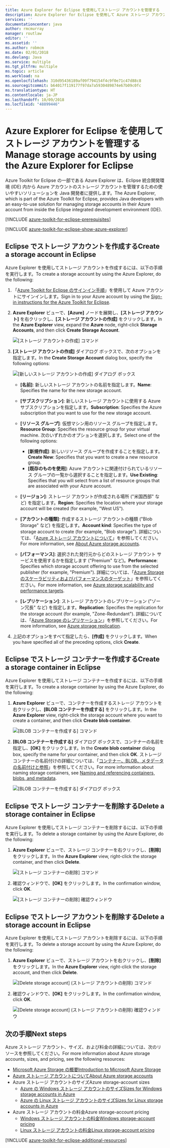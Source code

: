 ```yaml
---
title: Azure Explorer for Eclipse を使用してストレージ アカウントを管理する
description: Azure Explorer for Eclipse を使用して Azure ストレージ アカウントを管理する方法について説明します。
services: ''
documentationcenter: java
author: rmcmurray
manager: routlaw
editor: ''
ms.assetid: ''
ms.author: robmcm
ms.date: 02/01/2018
ms.devlang: Java
ms.service: multiple
ms.tgt_pltfrm: multiple
ms.topic: article
ms.workload: na
ms.openlocfilehash: 310d95436189af09f794154f4c9f0e71c47d88c8
ms.sourcegitcommit: b64017f119177f97da7a5930489874e67b09c0fc
ms.translationtype: HT
ms.contentlocale: ja-JP
ms.lasthandoff: 10/09/2018
ms.locfileid: "48899446"
---
```

# <a name="manage-storage-accounts-by-using-the-azure-explorer-for-eclipse"></a><span data-ttu-id="c0a82-103">Azure Explorer for Eclipse を使用してストレージ アカウントを管理する</span><span class="sxs-lookup"><span data-stu-id="c0a82-103">Manage storage accounts by using the Azure Explorer for Eclipse</span></span>

<span data-ttu-id="c0a82-104">Azure Toolkit for Eclipse の一部である Azure Explorer は、Eclipse 統合開発環境 (IDE) 内から Azure アカウントのストレージ アカウントを管理するための使いやすいソリューションを Java 開発者に提供します。</span><span class="sxs-lookup"><span data-stu-id="c0a82-104">The Azure Explorer, which is part of the Azure Toolkit for Eclipse, provides Java developers with an easy-to-use solution for managing storage accounts in their Azure account from inside the Eclipse integrated development environment (IDE).</span></span>

[!INCLUDE [azure-toolkit-for-eclipse-prerequisites](../includes/azure-toolkit-for-eclipse-prerequisites.md)]

[!INCLUDE [azure-toolkit-for-eclipse-show-azure-explorer](../includes/azure-toolkit-for-eclipse-show-azure-explorer.md)]

## <a name="create-a-storage-account-in-eclipse"></a><span data-ttu-id="c0a82-105">Eclipse でストレージ アカウントを作成する</span><span class="sxs-lookup"><span data-stu-id="c0a82-105">Create a storage account in Eclipse</span></span>

<span data-ttu-id="c0a82-106">Azure Explorer を使用してストレージ アカウントを作成するには、以下の手順を実行します。</span><span class="sxs-lookup"><span data-stu-id="c0a82-106">To create a storage account by using the Azure Explorer, do the following:</span></span>

1. <span data-ttu-id="c0a82-107">「[Azure Toolkit for Eclipse のサインイン手順](https://docs.microsoft.com/java/azure/eclipse/azure-toolkit-for-eclipse-sign-in-instructions)」を使用して Azure アカウントにサインインします。</span><span class="sxs-lookup"><span data-stu-id="c0a82-107">Sign in to your Azure account by using the [Sign-in instructions for the Azure Toolkit for Eclipse](https://docs.microsoft.com/java/azure/eclipse/azure-toolkit-for-eclipse-sign-in-instructions).</span></span>

1. <span data-ttu-id="c0a82-108">**Azure Explorer** ビューで、**[Azure]** ノードを展開し、**[ストレージ アカウント]** を右クリックし、**[ストレージ アカウントの作成]** をクリックします。</span><span class="sxs-lookup"><span data-stu-id="c0a82-108">In the **Azure Explorer** view, expand the **Azure** node, right-click **Storage Accounts**, and then click **Create Storage Account**.</span></span>

   ![[ストレージ アカウントの作成] コマンド][CS01]

1. <span data-ttu-id="c0a82-110">**[ストレージ アカウントの作成]** ダイアログ ボックスで、次のオプションを指定します。</span><span class="sxs-lookup"><span data-stu-id="c0a82-110">In the **Create Storage Account** dialog box, specify the following options:</span></span>

   ![[新しいストレージ アカウントの作成] ダイアログ ボックス][CS02]

   * <span data-ttu-id="c0a82-112">**[名前]**: 新しいストレージ アカウントの名前を指定します。</span><span class="sxs-lookup"><span data-stu-id="c0a82-112">**Name**: Specifies the name for the new storage account.</span></span>

   * <span data-ttu-id="c0a82-113">**[サブスクリプション]**: 新しいストレージ アカウントに使用する Azure サブスクリプションを指定します。</span><span class="sxs-lookup"><span data-stu-id="c0a82-113">**Subscription**: Specifies the Azure subscription that you want to use for the new storage account.</span></span>

   * <span data-ttu-id="c0a82-114">**[リソース グループ]**: 仮想マシン用のリソース グループを指定します。</span><span class="sxs-lookup"><span data-stu-id="c0a82-114">**Resource Group**: Specifies the resource group for your virtual machine.</span></span> <span data-ttu-id="c0a82-115">次のいずれかのオプションを選択します。</span><span class="sxs-lookup"><span data-stu-id="c0a82-115">Select one of the following options:</span></span>
      * <span data-ttu-id="c0a82-116">**[新規作成]**: 新しいリソース グループを作成することを指定します。</span><span class="sxs-lookup"><span data-stu-id="c0a82-116">**Create New**: Specifies that you want to create a new resource group.</span></span>
      * <span data-ttu-id="c0a82-117">**[既存のものを使用]**: Azure アカウントに関連付けられているリソース グループの一覧から選択することを指定します。</span><span class="sxs-lookup"><span data-stu-id="c0a82-117">**Use Existing**: Specifies that you will select from a list of resource groups that are associated with your Azure account.</span></span>

   * <span data-ttu-id="c0a82-118">**[リージョン]**: ストレージ アカウントが作成される場所 ("米国西部" など) を指定します。</span><span class="sxs-lookup"><span data-stu-id="c0a82-118">**Region**: Specifies the location where your storage account will be created (for example, "West US").</span></span>

   * <span data-ttu-id="c0a82-119">**[アカウントの種類]**: 作成するストレージ アカウントの種類 ("Blob Storage" など) を指定します。</span><span class="sxs-lookup"><span data-stu-id="c0a82-119">**Account kind**: Specifies the type of storage account to create (for example, "Blob storage").</span></span> <span data-ttu-id="c0a82-120">詳細については、「[Azure ストレージ アカウントについて]」を参照してください。</span><span class="sxs-lookup"><span data-stu-id="c0a82-120">For more information, see [About Azure storage accounts].</span></span>

   * <span data-ttu-id="c0a82-121">**[パフォーマンス]**: 選択された発行元からどのストレージ アカウント サービスを使用するかを指定します ("Premium" など)。</span><span class="sxs-lookup"><span data-stu-id="c0a82-121">**Performance**: Specifies which storage account offering to use from the selected publisher (for example, "Premium").</span></span> <span data-ttu-id="c0a82-122">詳細については、「[Azure Storage のスケーラビリティおよびパフォーマンスのターゲット]」を参照してください。</span><span class="sxs-lookup"><span data-stu-id="c0a82-122">For more information, see [Azure storage scalability and performance targets].</span></span>

   * <span data-ttu-id="c0a82-123">**[レプリケーション]**: ストレージ アカウントのレプリケーション ("ゾーン冗長" など) を指定します。</span><span class="sxs-lookup"><span data-stu-id="c0a82-123">**Replication**: Specifies the replication for the storage account (for example, "Zone-Redundant").</span></span> <span data-ttu-id="c0a82-124">詳細については、「[Azure Storage のレプリケーション]」を参照してください。</span><span class="sxs-lookup"><span data-stu-id="c0a82-124">For more information, see [Azure storage replication].</span></span>

1. <span data-ttu-id="c0a82-125">上記のオプションをすべて指定したら、**[作成]** をクリックします。</span><span class="sxs-lookup"><span data-stu-id="c0a82-125">When you have specified all of the preceding options, click **Create**.</span></span>

## <a name="create-a-storage-container-in-eclipse"></a><span data-ttu-id="c0a82-126">Eclipse でストレージ コンテナーを作成する</span><span class="sxs-lookup"><span data-stu-id="c0a82-126">Create a storage container in Eclipse</span></span>

<span data-ttu-id="c0a82-127">Azure Explorer を使用してストレージ コンテナーを作成するには、以下の手順を実行します。</span><span class="sxs-lookup"><span data-stu-id="c0a82-127">To create a storage container by using the Azure Explorer, do the following:</span></span>

1. <span data-ttu-id="c0a82-128">**Azure Explorer** ビューで、コンテナーを作成するストレージ アカウントを右クリックし、**[BLOB コンテナーを作成する]** をクリックします。</span><span class="sxs-lookup"><span data-stu-id="c0a82-128">In the **Azure Explorer** view, right-click the storage account where you want to create a container, and then click **Create blob container**.</span></span>

   ![[BLOB コンテナーを作成する] コマンド][CC01]

1. <span data-ttu-id="c0a82-130">**[BLOB コンテナーを作成する]** ダイアログ ボックスで、コンテナーの名前を指定し、**[OK]** をクリックします。</span><span class="sxs-lookup"><span data-stu-id="c0a82-130">In the **Create blob container** dialog box, specify the name for your container, and then click **OK**.</span></span> <span data-ttu-id="c0a82-131">ストレージ コンテナーの名前付けの詳細については、「[コンテナー、BLOB、メタデータの名前付けと参照]」を参照してください。</span><span class="sxs-lookup"><span data-stu-id="c0a82-131">For more information about naming storage containers, see [Naming and referencing containers, blobs, and metadata].</span></span>

   ![[BLOB コンテナーを作成する] ダイアログ ボックス][CC02]

## <a name="delete-a-storage-container-in-eclipse"></a><span data-ttu-id="c0a82-133">Eclipse でストレージ コンテナーを削除する</span><span class="sxs-lookup"><span data-stu-id="c0a82-133">Delete a storage container in Eclipse</span></span>

<span data-ttu-id="c0a82-134">Azure Explorer を使用してストレージ コンテナーを削除するには、以下の手順を実行します。</span><span class="sxs-lookup"><span data-stu-id="c0a82-134">To delete a storage container by using the Azure Explorer, do the following:</span></span>

1. <span data-ttu-id="c0a82-135">**Azure Explorer** ビューで、ストレージ コンテナーを右クリックし、**[削除]** をクリックします。</span><span class="sxs-lookup"><span data-stu-id="c0a82-135">In the **Azure Explorer** view, right-click the storage container, and then click **Delete**.</span></span>

   ![[ストレージ コンテナーの削除] コマンド][DC01]

1. <span data-ttu-id="c0a82-137">確認ウィンドウで、**[OK]** をクリックします。</span><span class="sxs-lookup"><span data-stu-id="c0a82-137">In the confirmation window, click **OK**.</span></span>

   ![[ストレージ コンテナーの削除] 確認ウィンドウ][DC02]

## <a name="delete-a-storage-account-in-eclipse"></a><span data-ttu-id="c0a82-139">Eclipse でストレージ アカウントを削除する</span><span class="sxs-lookup"><span data-stu-id="c0a82-139">Delete a storage account in Eclipse</span></span>

<span data-ttu-id="c0a82-140">Azure Explorer を使用してストレージ アカウントを削除するには、以下の手順を実行します。</span><span class="sxs-lookup"><span data-stu-id="c0a82-140">To delete a storage account by using the Azure Explorer, do the following:</span></span>

1. <span data-ttu-id="c0a82-141">**Azure Explorer** ビューで、ストレージ アカウントを右クリックし、**[削除]** をクリックします。</span><span class="sxs-lookup"><span data-stu-id="c0a82-141">In the **Azure Explorer** view, right-click the storage account, and then click **Delete**.</span></span>

   ![[Delete storage account] (ストレージ アカウントの削除) コマンド][DS01]

1. <span data-ttu-id="c0a82-143">確認ウィンドウで、**[OK]** をクリックします。</span><span class="sxs-lookup"><span data-stu-id="c0a82-143">In the confirmation window, click **OK**.</span></span>

   ![[Delete storage account] (ストレージ アカウントの削除) 確認ウィンドウ][DS02]

## <a name="next-steps"></a><span data-ttu-id="c0a82-145">次の手順</span><span class="sxs-lookup"><span data-stu-id="c0a82-145">Next steps</span></span>

<span data-ttu-id="c0a82-146">Azure ストレージ アカウント、サイズ、および料金の詳細については、次のリソースを参照してください。</span><span class="sxs-lookup"><span data-stu-id="c0a82-146">For more information about Azure storage accounts, sizes, and pricing, see the following resources:</span></span>

* <span data-ttu-id="c0a82-147">[Microsoft Azure Storage の概要]</span><span class="sxs-lookup"><span data-stu-id="c0a82-147">[Introduction to Microsoft Azure Storage]</span></span>
* <span data-ttu-id="c0a82-148">[Azure ストレージ アカウントについて]</span><span class="sxs-lookup"><span data-stu-id="c0a82-148">[About Azure storage accounts]</span></span>
* <span data-ttu-id="c0a82-149">Azure ストレージ アカウントのサイズ</span><span class="sxs-lookup"><span data-stu-id="c0a82-149">Azure storage-account sizes</span></span>
  * <span data-ttu-id="c0a82-150">[Azure の Windows ストレージ アカウントのサイズ]</span><span class="sxs-lookup"><span data-stu-id="c0a82-150">[Sizes for Windows storage accounts in Azure]</span></span>
  * <span data-ttu-id="c0a82-151">[Azure の Linux ストレージ アカウントのサイズ]</span><span class="sxs-lookup"><span data-stu-id="c0a82-151">[Sizes for Linux storage accounts in Azure]</span></span>
* <span data-ttu-id="c0a82-152">Azure ストレージ アカウントの料金</span><span class="sxs-lookup"><span data-stu-id="c0a82-152">Azure storage-account pricing</span></span>
  * <span data-ttu-id="c0a82-153">[Windows ストレージ アカウントの料金]</span><span class="sxs-lookup"><span data-stu-id="c0a82-153">[Windows storage-account pricing]</span></span>
  * <span data-ttu-id="c0a82-154">[Linux ストレージ アカウントの料金]</span><span class="sxs-lookup"><span data-stu-id="c0a82-154">[Linux storage-account pricing]</span></span>

[!INCLUDE [azure-toolkit-for-eclipse-additional-resources](../includes/azure-toolkit-for-eclipse-additional-resources.md)]

<!-- URL List -->

[Microsoft Azure Storage の概要]: /azure/storage/storage-introduction
[Introduction to Microsoft Azure Storage]: /azure/storage/storage-introduction
[Azure ストレージ アカウントについて]: /azure/storage/storage-create-storage-account
[About Azure storage accounts]: /azure/storage/storage-create-storage-account
[Azure Storage のレプリケーション]: /azure/storage/storage-redundancy
[Azure storage replication]: /azure/storage/storage-redundancy
[Azure Storage のスケーラビリティおよびパフォーマンスのターゲット]: /azure/storage/storage-scalability-targets
[Azure storage scalability and Performance Targets]: /azure/storage/storage-scalability-targets
[コンテナー、BLOB、メタデータの名前付けと参照]: http://go.microsoft.com/fwlink/?LinkId=255555
[Naming and referencing containers, blobs, and metadata]: http://go.microsoft.com/fwlink/?LinkId=255555

[Azure の Windows ストレージ アカウントのサイズ]: /azure/virtual-machines/virtual-machines-windows-sizes
[Sizes for Windows storage accounts in Azure]: /azure/virtual-machines/virtual-machines-windows-sizes
[Azure の Linux ストレージ アカウントのサイズ]: /azure/virtual-machines/virtual-machines-linux-sizes
[Sizes for Linux storage accounts in Azure]: /azure/virtual-machines/virtual-machines-linux-sizes
[Windows ストレージ アカウントの料金]: /pricing/details/virtual-machines/windows/
[Windows storage-account pricing]: /pricing/details/virtual-machines/windows/
[Linux ストレージ アカウントの料金]: /pricing/details/virtual-machines/linux/
[Linux storage-account pricing]: /pricing/details/virtual-machines/linux/

<!-- IMG List -->

[CS01]: media/azure-toolkit-for-eclipse-managing-storage-accounts-using-azure-explorer/CS01.png
[CS02]: media/azure-toolkit-for-eclipse-managing-storage-accounts-using-azure-explorer/CS02.png
[CC01]: media/azure-toolkit-for-eclipse-managing-storage-accounts-using-azure-explorer/CC01.png
[CC02]: media/azure-toolkit-for-eclipse-managing-storage-accounts-using-azure-explorer/CC02.png

[DS01]: media/azure-toolkit-for-eclipse-managing-storage-accounts-using-azure-explorer/DS01.png
[DS02]: media/azure-toolkit-for-eclipse-managing-storage-accounts-using-azure-explorer/DS02.png
[DC01]: media/azure-toolkit-for-eclipse-managing-storage-accounts-using-azure-explorer/DC01.png
[DC02]: media/azure-toolkit-for-eclipse-managing-storage-accounts-using-azure-explorer/DC02.png
